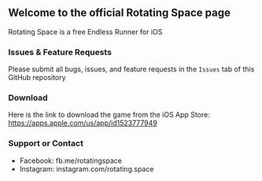 ## Welcome to the official Rotating Space page

Rotating Space is a free Endless Runner for iOS

### Issues & Feature Requests

Please submit all bugs, issues, and feature requests in the `Issues` tab of this GitHub repository

### Download

Here is the link to download the game from the iOS App Store: https://apps.apple.com/us/app/id1523777949

### Support or Contact

 - Facebook: fb.me/rotatingspace
 - Instagram: instagram.com/rotating.space
